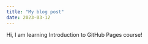 ```yaml
---
title: "My blog post"
date: 2023-03-12
---
```

Hi, I am learning Introduction to GitHub Pages course!

